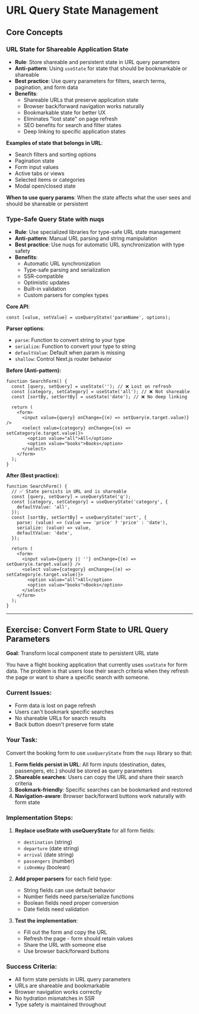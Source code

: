 # URL Query State Management

## Core Concepts

### URL State for Shareable Application State

- **Rule**: Store shareable and persistent state in URL query parameters
- **Anti-pattern**: Using `useState` for state that should be bookmarkable or shareable
- **Best practice**: Use query parameters for filters, search terms, pagination, and form data
- **Benefits**:
  - Shareable URLs that preserve application state
  - Browser back/forward navigation works naturally
  - Bookmarkable state for better UX
  - Eliminates "lost state" on page refresh
  - SEO benefits for search and filter states
  - Deep linking to specific application states

**Examples of state that belongs in URL**:

- Search filters and sorting options
- Pagination state
- Form input values
- Active tabs or views
- Selected items or categories
- Modal open/closed state

**When to use query params**: When the state affects what the user sees and should be shareable or persistent

### Type-Safe Query State with nuqs

- **Rule**: Use specialized libraries for type-safe URL state management
- **Anti-pattern**: Manual URL parsing and string manipulation
- **Best practice**: Use nuqs for automatic URL synchronization with type safety
- **Benefits**:
  - Automatic URL synchronization
  - Type-safe parsing and serialization
  - SSR-compatible
  - Optimistic updates
  - Built-in validation
  - Custom parsers for complex types

**Core API**:

```tsx
const [value, setValue] = useQueryState('paramName', options);
```

**Parser options**:

- `parse`: Function to convert string to your type
- `serialize`: Function to convert your type to string
- `defaultValue`: Default when param is missing
- `shallow`: Control Next.js router behavior

**Before (Anti-pattern):**

```tsx
function SearchForm() {
  const [query, setQuery] = useState(''); // ❌ Lost on refresh
  const [category, setCategory] = useState('all'); // ❌ Not shareable
  const [sortBy, setSortBy] = useState('date'); // ❌ No deep linking

  return (
    <form>
      <input value={query} onChange={(e) => setQuery(e.target.value)} />
      <select value={category} onChange={(e) => setCategory(e.target.value)}>
        <option value="all">All</option>
        <option value="books">Books</option>
      </select>
    </form>
  );
}
```

**After (Best practice):**

```tsx
function SearchForm() {
  // ✅ State persists in URL and is shareable
  const [query, setQuery] = useQueryState('q');
  const [category, setCategory] = useQueryState('category', {
    defaultValue: 'all',
  });
  const [sortBy, setSortBy] = useQueryState('sort', {
    parse: (value) => (value === 'price' ? 'price' : 'date'),
    serialize: (value) => value,
    defaultValue: 'date',
  });

  return (
    <form>
      <input value={query || ''} onChange={(e) => setQuery(e.target.value)} />
      <select value={category} onChange={(e) => setCategory(e.target.value)}>
        <option value="all">All</option>
        <option value="books">Books</option>
      </select>
    </form>
  );
}
```

---

## Exercise: Convert Form State to URL Query Parameters

**Goal**: Transform local component state to persistent URL state

You have a flight booking application that currently uses `useState` for form data. The problem is that users lose their search criteria when they refresh the page or want to share a specific search with someone.

### Current Issues:

- Form data is lost on page refresh
- Users can't bookmark specific searches
- No shareable URLs for search results
- Back button doesn't preserve form state

### Your Task:

Convert the booking form to use `useQueryState` from the `nuqs` library so that:

1. **Form fields persist in URL**: All form inputs (destination, dates, passengers, etc.) should be stored as query parameters
2. **Shareable searches**: Users can copy the URL and share their search criteria
3. **Bookmark-friendly**: Specific searches can be bookmarked and restored
4. **Navigation-aware**: Browser back/forward buttons work naturally with form state

### Implementation Steps:

1. **Replace useState with useQueryState** for all form fields:

   - `destination` (string)
   - `departure` (date string)
   - `arrival` (date string)
   - `passengers` (number)
   - `isOneWay` (boolean)

2. **Add proper parsers** for each field type:

   - String fields can use default behavior
   - Number fields need parse/serialize functions
   - Boolean fields need proper conversion
   - Date fields need validation

3. **Test the implementation**:
   - Fill out the form and copy the URL
   - Refresh the page - form should retain values
   - Share the URL with someone else
   - Use browser back/forward buttons

### Success Criteria:

- All form state persists in URL query parameters
- URLs are shareable and bookmarkable
- Browser navigation works correctly
- No hydration mismatches in SSR
- Type safety is maintained throughout
